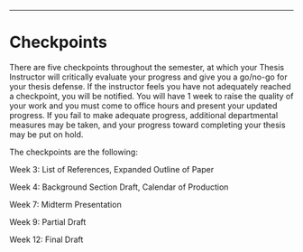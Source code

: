 ___
# Checkpoints


There are five checkpoints throughout the semester, at which your Thesis Instructor will critically evaluate your progress and give you a go/no-go for your thesis defense. If the instructor feels you have not adequately reached a checkpoint, you will be notified. You will have 1 week to raise the quality of your work and you must come to office hours and present your updated progress. If you fail to make adequate progress, additional departmental measures may be taken, and your progress toward completing your thesis may be put on hold. 

The checkpoints are the following:

Week 3: List of References, Expanded Outline of Paper

Week 4: Background Section Draft, Calendar of Production

Week 7: Midterm Presentation 

Week 9: Partial Draft 

Week 12: Final Draft
